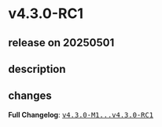 # v4.3.0-RC1

## release on 20250501

## description

## changes

<strong>Full Changelog</strong>: <a class="commit-link" href="https://github.com/spring-cloud/spring-cloud-consul/compare/v4.3.0-M1...v4.3.0-RC1"><tt>v4.3.0-M1...v4.3.0-RC1</tt></a>

